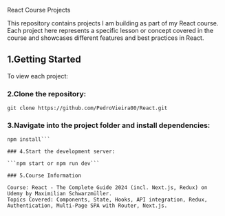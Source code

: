 React Course Projects

This repository contains projects I am building as part of my React course. Each project here represents a specific lesson or concept covered in the course and showcases different features and best practices in React.

## 1.Getting Started

To view each project:

### 2.Clone the repository:

`git clone https://github.com/PedroVieira00/React.git`

### 3.Navigate into the project folder and install dependencies:

```cd project-folder
npm install```

### 4.Start the development server:

```npm start or npm run dev```

### 5.Course Information

Course: React - The Complete Guide 2024 (incl. Next.js, Redux) on Udemy by Maximilian Schwarzmüller.
Topics Covered: Components, State, Hooks, API integration, Redux, Authentication, Multi-Page SPA with Router, Next.js.
